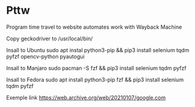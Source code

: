 # Pttw
Program time travel to website automates work with Wayback Machine

Copy geckodriver to /usr/local/bin/

Insall to Ubuntu sudo apt instal python3-pip && pip3 install selenium tqdm pyfzf opencv-python pyautogui

Insall to Manjaro sudo pacman -S fzf && pip3 install selenium tqdm pyfzf

Insall to Fedora sudo apt install python3-pip fzf && pip3 install selenium tqdm pyfzf

Exemple link https://web.archive.org/web/20210107/google.com
